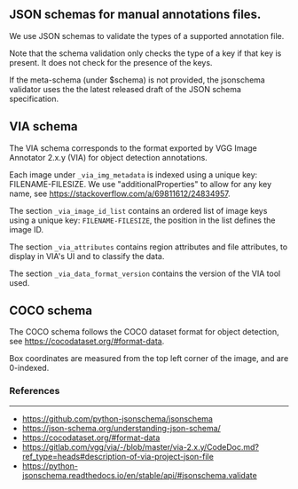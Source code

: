 ## JSON schemas for manual annotations files.

We use JSON schemas to validate the types of a supported annotation file.

Note that the schema validation only checks the type of a key if that key is present. It does not check for the presence of the keys.

If the meta-schema (under $schema) is not provided, the jsonschema validator uses the the latest released draft of the JSON schema specification.

## VIA schema

The VIA schema corresponds to the format exported by VGG Image Annotator 2.x.y (VIA) for object detection annotations.

Each image under `_via_img_metadata` is indexed using a unique key: FILENAME-FILESIZE. We use "additionalProperties" to allow for any key name, see https://stackoverflow.com/a/69811612/24834957.

The section `_via_image_id_list` contains an ordered list of image keys using a unique key: `FILENAME-FILESIZE`, the position in the list defines the image ID.

The section `_via_attributes` contains region attributes and file attributes, to display in VIA's UI and to classify the data.

The section `_via_data_format_version` contains the version of the VIA tool used.


## COCO schema
The COCO schema follows the COCO dataset format for object detection, see https://cocodataset.org/#format-data.

Box coordinates are measured from the top left corner of the image, and are 0-indexed.
### References
----------
- https://github.com/python-jsonschema/jsonschema
- https://json-schema.org/understanding-json-schema/
- https://cocodataset.org/#format-data
- https://gitlab.com/vgg/via/-/blob/master/via-2.x.y/CodeDoc.md?ref_type=heads#description-of-via-project-json-file
- https://python-jsonschema.readthedocs.io/en/stable/api/#jsonschema.validate
